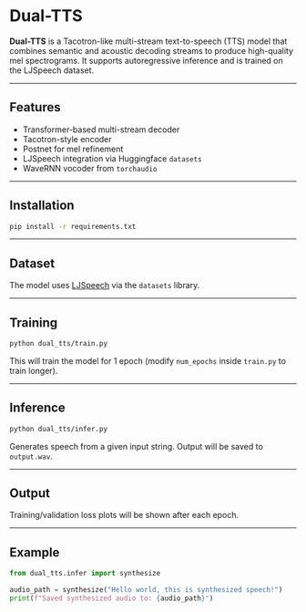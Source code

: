 # Dual-TTS

**Dual-TTS** is a Tacotron-like multi-stream text-to-speech (TTS) model that combines semantic and acoustic decoding streams to produce high-quality mel spectrograms. It supports autoregressive inference and is trained on the LJSpeech dataset.

---

## Features

- Transformer-based multi-stream decoder  
- Tacotron-style encoder  
- Postnet for mel refinement  
- LJSpeech integration via Huggingface `datasets`  
- WaveRNN vocoder from `torchaudio`  

---

## Installation

```bash
pip install -r requirements.txt
```

---

## Dataset

The model uses [LJSpeech](https://huggingface.co/datasets/lj_speech) via the `datasets` library.

---

## Training

```bash
python dual_tts/train.py
```

This will train the model for 1 epoch (modify `num_epochs` inside `train.py` to train longer).

---

## Inference

```bash
python dual_tts/infer.py
```

Generates speech from a given input string. Output will be saved to `output.wav`.

---

## Output

Training/validation loss plots will be shown after each epoch.

---

## Example

```python
from dual_tts.infer import synthesize

audio_path = synthesize("Hello world, this is synthesized speech!")
print(f"Saved synthesized audio to: {audio_path}")
```